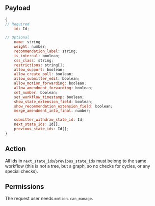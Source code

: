 ## Payload
```js
{
// Required
    id: Id;

// Optional
    name: string
    weight: number;
    recommendation_label: string;
    is_internal: boolean;
    css_class: string;
    restrictions: string[];
    allow_support: boolean;
    allow_create_poll: boolean;
    allow_submitter_edit: boolean;
    allow_motion_forwarding: boolean;
    allow_amendment_forwarding: boolean;
    set_number: boolean;
    set_workflow_timestamp: boolean;
    show_state_extension_field: boolean;
    show_recommendation_extension_field: boolean;
    merge_amendment_into_final: number;

    submitter_withdraw_state_id: Id;
    next_state_ids: Id[];
    previous_state_ids: Id[];
}
```

## Action
All ids in `next_state_ids`/`previous_state_ids` must belong to the same workflow (this is not a tree, but a graph, so no checks for cycles, or any special checks).

## Permissions
The request user needs `motion.can_manage`.
